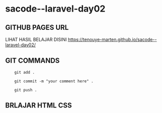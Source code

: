 # sacode--laravel-day02

## GITHUB PAGES URL
LIHAT HASIL BELAJAR DISINI
https://tenouye-marten.github.io/sacode--laravel-day02/


## GIT COMMANDS

```
    git add .
```
```
    git commit -m "your comment here" .
```
```
    git push .
```

## BRLAJAR HTML CSS

